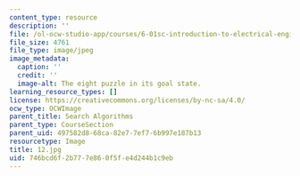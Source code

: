 ```yaml
---
content_type: resource
description: ''
file: /ol-ocw-studio-app/courses/6-01sc-introduction-to-electrical-engineering-and-computer-science-i-spring-2011/746bcd6f2b777e860f5fe4d244b1c9eb_12.jpg
file_size: 4761
file_type: image/jpeg
image_metadata:
  caption: ''
  credit: ''
  image-alt: The eight puzzle in its goal state.
learning_resource_types: []
license: https://creativecommons.org/licenses/by-nc-sa/4.0/
ocw_type: OCWImage
parent_title: Search Algorithms
parent_type: CourseSection
parent_uid: 497582d8-68ca-82e7-7ef7-6b997e187b13
resourcetype: Image
title: 12.jpg
uid: 746bcd6f-2b77-7e86-0f5f-e4d244b1c9eb
---
```


